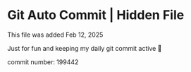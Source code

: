 # Git Auto Commit | Hidden File

This file was added Feb 12, 2025

Just for fun and keeping my daily git commit active 🤪

commit number: 199442
